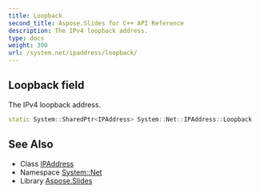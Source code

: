 ```yaml
---
title: Loopback
second_title: Aspose.Slides for C++ API Reference
description: The IPv4 loopback address.
type: docs
weight: 300
url: /system.net/ipaddress/loopback/
---
```

## Loopback field


The IPv4 loopback address.

```cpp
static System::SharedPtr<IPAddress> System::Net::IPAddress::Loopback
```

## See Also

* Class [IPAddress](../)
* Namespace [System::Net](../../)
* Library [Aspose.Slides](../../../)
